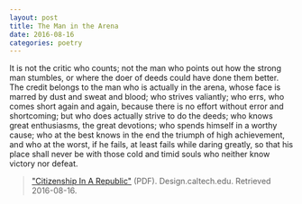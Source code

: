 ```yaml
---
layout: post
title: The Man in the Arena
date: 2016-08-16
categories: poetry
---
```

It is not the critic who counts; not the man who points out how the strong man stumbles, or where the doer of deeds could have done them better. The credit belongs to the man who is actually in the arena, whose face is marred by dust and sweat and blood; who strives valiantly; who errs, who comes short again and again, because there is no effort without error and shortcoming; but who does actually strive to do the deeds; who knows great enthusiasms, the great devotions; who spends himself in a worthy cause; who at the best knows in the end the triumph of high achievement, and who at the worst, if he fails, at least fails while daring greatly, so that his place shall never be with those cold and timid souls who neither know victory nor defeat.

> ["Citizenship In A Republic"][1] (PDF). Design.caltech.edu. Retrieved 2016-08-16.

[1]:http://design.caltech.edu/erik/Misc/Citizenship_in_a_Republic.pdf